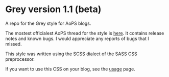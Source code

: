 Grey version 1.1 (beta)
====

A repo for the Grey style for AoPS blogs.

The mostest officialest AoPS thread for the style is [here](http://www.artofproblemsolving.com/Forum/viewtopic.php?f=624&t=583927). It contains release notes and known bugs. I would appreciate any reports of bugs that I missed.

This style was written using the SCSS dialect of the SASS CSS preprocessor.

If you want to use this CSS on your blog, see the [usage](/usage.md) page.
